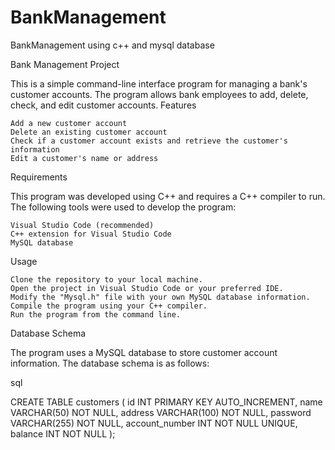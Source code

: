 # BankManagement
BankManagement using c++ and mysql database

Bank Management Project

This is a simple command-line interface program for managing a bank's customer accounts. The program allows bank employees to add, delete, check, and edit customer accounts.
Features

    Add a new customer account
    Delete an existing customer account
    Check if a customer account exists and retrieve the customer's information
    Edit a customer's name or address

Requirements

This program was developed using C++ and requires a C++ compiler to run. The following tools were used to develop the program:

    Visual Studio Code (recommended)
    C++ extension for Visual Studio Code
    MySQL database

Usage

    Clone the repository to your local machine.
    Open the project in Visual Studio Code or your preferred IDE.
    Modify the "Mysql.h" file with your own MySQL database information.
    Compile the program using your C++ compiler.
    Run the program from the command line.

Database Schema

The program uses a MySQL database to store customer account information. The database schema is as follows:

sql

CREATE TABLE customers (
  id INT PRIMARY KEY AUTO_INCREMENT,
  name VARCHAR(50) NOT NULL,
  address VARCHAR(100) NOT NULL,
  password VARCHAR(255) NOT NULL,
  account_number INT NOT NULL UNIQUE,
  balance INT NOT NULL
);
